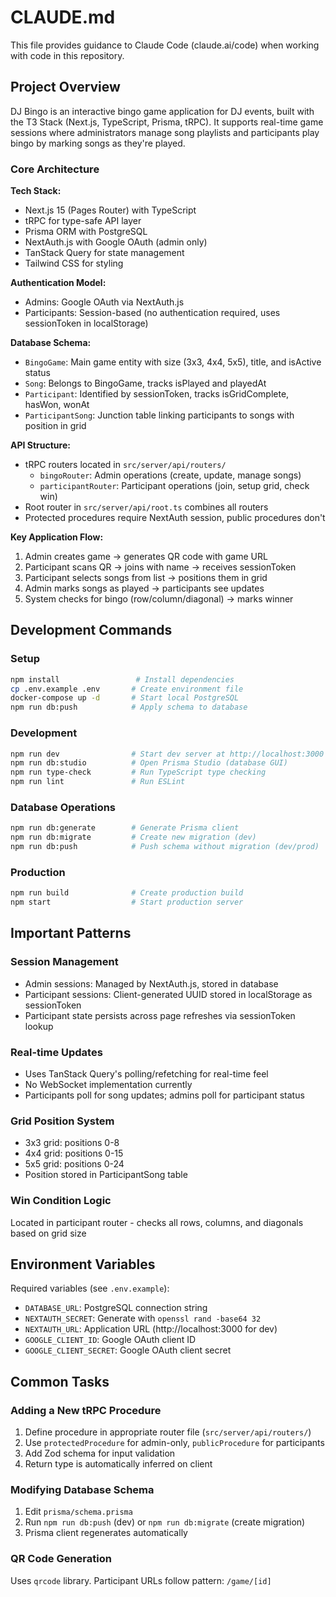 # CLAUDE.md

This file provides guidance to Claude Code (claude.ai/code) when working with code in this repository.

## Project Overview

DJ Bingo is an interactive bingo game application for DJ events, built with the T3 Stack (Next.js, TypeScript, Prisma, tRPC). It supports real-time game sessions where administrators manage song playlists and participants play bingo by marking songs as they're played.

### Core Architecture

**Tech Stack:**
- Next.js 15 (Pages Router) with TypeScript
- tRPC for type-safe API layer
- Prisma ORM with PostgreSQL
- NextAuth.js with Google OAuth (admin only)
- TanStack Query for state management
- Tailwind CSS for styling

**Authentication Model:**
- Admins: Google OAuth via NextAuth.js
- Participants: Session-based (no authentication required, uses sessionToken in localStorage)

**Database Schema:**
- `BingoGame`: Main game entity with size (3x3, 4x4, 5x5), title, and isActive status
- `Song`: Belongs to BingoGame, tracks isPlayed and playedAt
- `Participant`: Identified by sessionToken, tracks isGridComplete, hasWon, wonAt
- `ParticipantSong`: Junction table linking participants to songs with position in grid

**API Structure:**
- tRPC routers located in `src/server/api/routers/`
  - `bingoRouter`: Admin operations (create, update, manage songs)
  - `participantRouter`: Participant operations (join, setup grid, check win)
- Root router in `src/server/api/root.ts` combines all routers
- Protected procedures require NextAuth session, public procedures don't

**Key Application Flow:**
1. Admin creates game → generates QR code with game URL
2. Participant scans QR → joins with name → receives sessionToken
3. Participant selects songs from list → positions them in grid
4. Admin marks songs as played → participants see updates
5. System checks for bingo (row/column/diagonal) → marks winner

## Development Commands

### Setup
```bash
npm install                 # Install dependencies
cp .env.example .env       # Create environment file
docker-compose up -d       # Start local PostgreSQL
npm run db:push            # Apply schema to database
```

### Development
```bash
npm run dev                # Start dev server at http://localhost:3000
npm run db:studio          # Open Prisma Studio (database GUI)
npm run type-check         # Run TypeScript type checking
npm run lint               # Run ESLint
```

### Database Operations
```bash
npm run db:generate        # Generate Prisma client
npm run db:migrate         # Create new migration (dev)
npm run db:push            # Push schema without migration (dev/prod)
```

### Production
```bash
npm run build              # Create production build
npm start                  # Start production server
```

## Important Patterns

### Session Management
- Admin sessions: Managed by NextAuth.js, stored in database
- Participant sessions: Client-generated UUID stored in localStorage as sessionToken
- Participant state persists across page refreshes via sessionToken lookup

### Real-time Updates
- Uses TanStack Query's polling/refetching for real-time feel
- No WebSocket implementation currently
- Participants poll for song updates; admins poll for participant status

### Grid Position System
- 3x3 grid: positions 0-8
- 4x4 grid: positions 0-15
- 5x5 grid: positions 0-24
- Position stored in ParticipantSong table

### Win Condition Logic
Located in participant router - checks all rows, columns, and diagonals based on grid size

## Environment Variables

Required variables (see `.env.example`):
- `DATABASE_URL`: PostgreSQL connection string
- `NEXTAUTH_SECRET`: Generate with `openssl rand -base64 32`
- `NEXTAUTH_URL`: Application URL (http://localhost:3000 for dev)
- `GOOGLE_CLIENT_ID`: Google OAuth client ID
- `GOOGLE_CLIENT_SECRET`: Google OAuth client secret

## Common Tasks

### Adding a New tRPC Procedure
1. Define procedure in appropriate router file (`src/server/api/routers/`)
2. Use `protectedProcedure` for admin-only, `publicProcedure` for participants
3. Add Zod schema for input validation
4. Return type is automatically inferred on client

### Modifying Database Schema
1. Edit `prisma/schema.prisma`
2. Run `npm run db:push` (dev) or `npm run db:migrate` (create migration)
3. Prisma client regenerates automatically

### QR Code Generation
Uses `qrcode` library. Participant URLs follow pattern: `/game/[id]`
